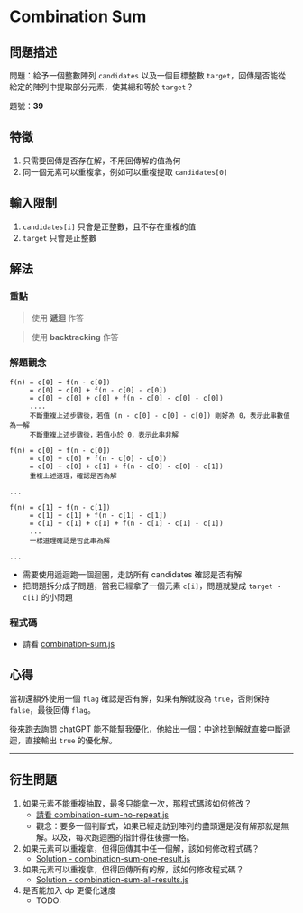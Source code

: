 # Combination Sum

## 問題描述

問題：給予一個整數陣列 `candidates` 以及一個目標整數 `target`，回傳是否能從給定的陣列中提取部分元素，使其總和等於 `target`？

題號：**39**

## 特徵

1. 只需要回傳是否存在解，不用回傳解的值為何
2. 同一個元素可以重複拿，例如可以重複提取 `candidates[0]`

## 輸入限制

1. `candidates[i]` 只會是正整數，且不存在重複的值
2. `target` 只會是正整數

## 解法

### 重點

> 使用 **遞迴** 作答

> 使用 **backtracking** 作答

### 解題觀念

```
f(n) = c[0] + f(n - c[0])
     = c[0] + c[0] + f(n - c[0] - c[0])
     = c[0] + c[0] + c[0] + f(n - c[0] - c[0] - c[0])
     ....
     不斷重複上述步驟後，若值 (n - c[0] - c[0] - c[0]) 剛好為 0，表示此串數值為一解
     不斷重複上述步驟後，若值小於 0，表示此串非解

f(n) = c[0] + f(n - c[0])
     = c[0] + c[0] + f(n - c[0] - c[0])
     = c[0] + c[0] + c[1] + f(n - c[0] - c[0] - c[1])
     重複上述道理，確認是否為解

...

f(n) = c[1] + f(n - c[1])
     = c[1] + c[1] + f(n - c[1] - c[1])
     = c[1] + c[1] + c[1] + f(n - c[1] - c[1] - c[1])
     ...
     一樣道理確認是否此串為解

...
```

- 需要使用遞迴跑一個迴圈，走訪所有 candidates 確認是否有解
- 把問題拆分成子問題，當我已經拿了一個元素 `c[i]`，問題就變成 `target - c[i]` 的小問題

### 程式碼

- 請看 [combination-sum.js](../codes/combination-sum.js)

## 心得

當初還額外使用一個 `flag` 確認是否有解，如果有解就設為 `true`，否則保持 `false`，最後回傳 `flag`。

後來跑去詢問 chatGPT 能不能幫我優化，他給出一個：中途找到解就直接中斷遞迴，直接輸出 `true` 的優化解。

---

## 衍生問題

1. 如果元素不能重複抽取，最多只能拿一次，那程式碼該如何修改？
   - [請看 combination-sum-no-repeat.js](../codes/combination-sum-no-repeat.js)
   - 觀念：要多一個判斷式，如果已經走訪到陣列的盡頭還是沒有解那就是無解。以及，每次跑迴圈的指針得往後挪一格。
2. 如果元素可以重複拿，但得回傳其中任一個解，該如何修改程式碼？
   - [Solution - combination-sum-one-result.js](../codes/combination-sum-one-result.js)
3. 如果元素可以重複拿，但得回傳所有的解，該如何修改程式碼？
   - [Solution - combination-sum-all-results.js](../codes/combination-sum-all-results.js)
4. 是否能加入 dp 更優化速度
   - TODO:

